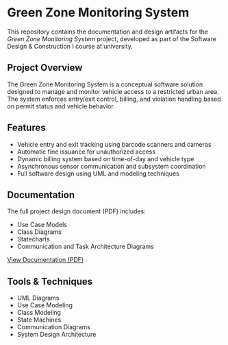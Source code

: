 
# Green Zone Monitoring System

This repository contains the documentation and design artifacts for the *Green Zone Monitoring System* project, developed as part of the Software Design & Construction I course at university.

## Project Overview

The Green Zone Monitoring System is a conceptual software solution designed to manage and monitor vehicle access to a restricted urban area. The system enforces entry/exit control, billing, and violation handling based on permit status and vehicle behavior.

## Features

- Vehicle entry and exit tracking using barcode scanners and cameras
- Automatic fine issuance for unauthorized access
- Dynamic billing system based on time-of-day and vehicle type
- Asynchronous sensor communication and subsystem coordination
- Full software design using UML and modeling techniques

## Documentation

The full project design document (PDF) includes:
- Use Case Models
- Class Diagrams
- Statecharts
- Communication and Task Architecture Diagrams


[View Documentation (PDF)](https://github.com/fay-alnefaie/green-zone-monitoring/blob/main/Green-Zone-Monitoring-System.pdf)


## Tools & Techniques

- UML Diagrams
- Use Case Modeling
- Class Modeling
- State Machines
- Communication Diagrams
- System Design Architecture

